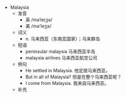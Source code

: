 - Malaysia
  - 发音
    - 英 /məˈleɪʒə/
    - 美 /mə'leʒə/
  - 词义
    - n. 马来西亚（东南亚国家）；马来群岛
  - 短语
    - peninsular malaysia 马来西亚半岛
    - malaysia airlines 马来西亚航空公司
  - 例句
    - He settled in Malaysia. 他定居马来西亚。
    - But in all of Malaysia? 但是在整个马来西亚呢？
    - I come from Malaysia. 我来自马来西亚。
  - 补充